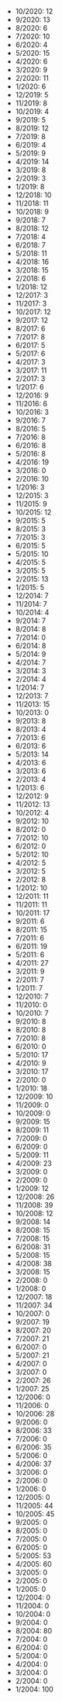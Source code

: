 *  10/2020: 12
*  9/2020: 13
*  8/2020: 6
*  7/2020: 10
*  6/2020: 4
*  5/2020: 15
*  4/2020: 6
*  3/2020: 9
*  2/2020: 11
*  1/2020: 6
*  12/2019: 5
*  11/2019: 8
*  10/2019: 4
*  9/2019: 5
*  8/2019: 12
*  7/2019: 8
*  6/2019: 4
*  5/2019: 9
*  4/2019: 14
*  3/2019: 8
*  2/2019: 3
*  1/2019: 8
*  12/2018: 10
*  11/2018: 11
*  10/2018: 9
*  9/2018: 7
*  8/2018: 12
*  7/2018: 4
*  6/2018: 7
*  5/2018: 11
*  4/2018: 16
*  3/2018: 15
*  2/2018: 6
*  1/2018: 12
*  12/2017: 3
*  11/2017: 3
*  10/2017: 12
*  9/2017: 12
*  8/2017: 6
*  7/2017: 8
*  6/2017: 5
*  5/2017: 6
*  4/2017: 3
*  3/2017: 11
*  2/2017: 3
*  1/2017: 6
*  12/2016: 9
*  11/2016: 6
*  10/2016: 3
*  9/2016: 7
*  8/2016: 5
*  7/2016: 8
*  6/2016: 8
*  5/2016: 8
*  4/2016: 19
*  3/2016: 0
*  2/2016: 10
*  1/2016: 3
*  12/2015: 3
*  11/2015: 9
*  10/2015: 12
*  9/2015: 5
*  8/2015: 3
*  7/2015: 3
*  6/2015: 5
*  5/2015: 10
*  4/2015: 5
*  3/2015: 5
*  2/2015: 13
*  1/2015: 5
*  12/2014: 7
*  11/2014: 7
*  10/2014: 4
*  9/2014: 7
*  8/2014: 8
*  7/2014: 0
*  6/2014: 8
*  5/2014: 9
*  4/2014: 7
*  3/2014: 3
*  2/2014: 4
*  1/2014: 7
*  12/2013: 7
*  11/2013: 15
*  10/2013: 0
*  9/2013: 8
*  8/2013: 4
*  7/2013: 6
*  6/2013: 6
*  5/2013: 14
*  4/2013: 6
*  3/2013: 6
*  2/2013: 4
*  1/2013: 6
*  12/2012: 9
*  11/2012: 13
*  10/2012: 4
*  9/2012: 10
*  8/2012: 0
*  7/2012: 10
*  6/2012: 0
*  5/2012: 10
*  4/2012: 5
*  3/2012: 5
*  2/2012: 8
*  1/2012: 10
*  12/2011: 11
*  11/2011: 11
*  10/2011: 17
*  9/2011: 6
*  8/2011: 15
*  7/2011: 6
*  6/2011: 19
*  5/2011: 6
*  4/2011: 27
*  3/2011: 9
*  2/2011: 7
*  1/2011: 7
*  12/2010: 7
*  11/2010: 0
*  10/2010: 7
*  9/2010: 8
*  8/2010: 8
*  7/2010: 8
*  6/2010: 0
*  5/2010: 17
*  4/2010: 9
*  3/2010: 17
*  2/2010: 0
*  1/2010: 18
*  12/2009: 10
*  11/2009: 0
*  10/2009: 0
*  9/2009: 15
*  8/2009: 11
*  7/2009: 0
*  6/2009: 0
*  5/2009: 11
*  4/2009: 23
*  3/2009: 0
*  2/2009: 0
*  1/2009: 12
*  12/2008: 26
*  11/2008: 39
*  10/2008: 12
*  9/2008: 14
*  8/2008: 15
*  7/2008: 15
*  6/2008: 31
*  5/2008: 15
*  4/2008: 38
*  3/2008: 15
*  2/2008: 0
*  1/2008: 0
*  12/2007: 18
*  11/2007: 34
*  10/2007: 0
*  9/2007: 19
*  8/2007: 20
*  7/2007: 21
*  6/2007: 0
*  5/2007: 21
*  4/2007: 0
*  3/2007: 0
*  2/2007: 26
*  1/2007: 25
*  12/2006: 0
*  11/2006: 0
*  10/2006: 28
*  9/2006: 0
*  8/2006: 33
*  7/2006: 0
*  6/2006: 35
*  5/2006: 0
*  4/2006: 37
*  3/2006: 0
*  2/2006: 0
*  1/2006: 0
*  12/2005: 0
*  11/2005: 44
*  10/2005: 45
*  9/2005: 0
*  8/2005: 0
*  7/2005: 0
*  6/2005: 0
*  5/2005: 53
*  4/2005: 60
*  3/2005: 0
*  2/2005: 0
*  1/2005: 0
*  12/2004: 0
*  11/2004: 0
*  10/2004: 0
*  9/2004: 0
*  8/2004: 80
*  7/2004: 0
*  6/2004: 0
*  5/2004: 0
*  4/2004: 0
*  3/2004: 0
*  2/2004: 0
*  1/2004: 100